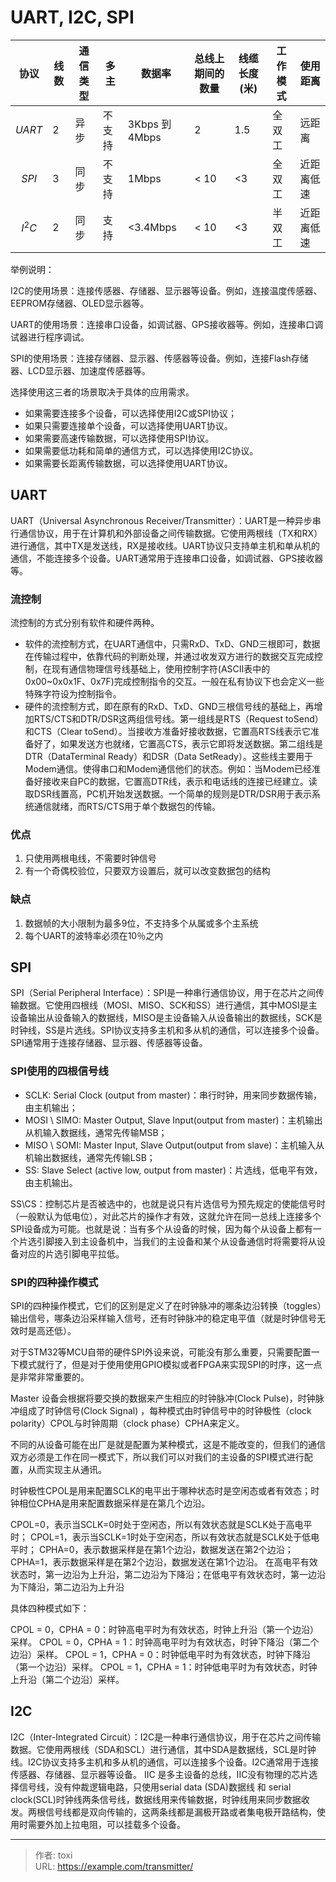 # UART, I2C, SPI


<!--more-->
| 协议     | 线数 | 通信类型 | 多主   | 数据率         | 总线上期间的数量 | 线缆长度(米) | 工作模式 | 使用距离   |
| -------- | ---- | -------- | ------ | -------------- | ---------------- | ------------ | -------- | ---------- |
| $$UART$$ | 2    | 异步     | 不支持 | 3Kbps 到 4Mbps | 2                | 1.5          | 全双工   | 远距离     |
| $$SPI$$  | 3    | 同步     | 不支持 | 1Mbps          | < 10             | <3           | 全双工   | 近距离低速 |
| $$I^2C$$ | 2    | 同步     | 支持   | <3.4Mbps       | < 10             | <3           | 半双工   | 近距离低速 |

举例说明：

I2C的使用场景：连接传感器、存储器、显示器等设备。例如，连接温度传感器、EEPROM存储器、OLED显示器等。

UART的使用场景：连接串口设备，如调试器、GPS接收器等。例如，连接串口调试器进行程序调试。

SPI的使用场景：连接存储器、显示器、传感器等设备。例如，连接Flash存储器、LCD显示器、加速度传感器等。

选择使用这三者的场景取决于具体的应用需求。
- 如果需要连接多个设备，可以选择使用I2C或SPI协议；
- 如果只需要连接单个设备，可以选择使用UART协议。
- 如果需要高速传输数据，可以选择使用SPI协议。
- 如果需要低功耗和简单的通信方式，可以选择使用I2C协议。
- 如果需要长距离传输数据，可以选择使用UART协议。


## UART
UART（Universal Asynchronous Receiver/Transmitter）：UART是一种异步串行通信协议，用于在计算机和外部设备之间传输数据。它使用两根线（TX和RX）进行通信，其中TX是发送线，RX是接收线。UART协议只支持单主机和单从机的通信，不能连接多个设备。UART通常用于连接串口设备，如调试器、GPS接收器等。

### 流控制
流控制的方式分别有软件和硬件两种。

- 软件的流控制方式，在UART通信中，只需RxD、TxD、GND三根即可，数据在传输过程中，依靠代码的判断处理，并通过收发双方进行的数据交互完成控制，在现有通信物理信号线基础上，使用控制字符(ASCII表中的0x00~0x0x1F、0x7F)完成控制指令的交互。一般在私有协议下也会定义一些特殊字符设为控制指令。
- 硬件的流控制方式，即在原有的RxD、TxD、GND三根信号线的基础上，再增加RTS/CTS和DTR/DSR这两组信号线。第一组线是RTS（Request toSend）和CTS（Clear toSend）。当接收方准备好接收数据，它置高RTS线表示它准备好了，如果发送方也就绪，它置高CTS，表示它即将发送数据。第二组线是DTR（DataTerminal Ready）和DSR（Data SetReady）。这些线主要用于Modem通信。使得串口和Modem通信他们的状态。例如：当Modem已经准备好接收来自PC的数据，它置高DTR线，表示和电话线的连接已经建立。读取DSR线置高，PC机开始发送数据。一个简单的规则是DTR/DSR用于表示系统通信就绪，而RTS/CTS用于单个数据包的传输。

### 优点

1. 只使用两根电线，不需要时钟信号
2. 有一个奇偶校验位，只要双方设置后，就可以改变数据包的结构

### 缺点

1. 数据帧的大小限制为最多9位，不支持多个从属或多个主系统
2. 每个UART的波特率必须在10％之内


## SPI
SPI（Serial Peripheral Interface）：SPI是一种串行通信协议，用于在芯片之间传输数据。它使用四根线（MOSI、MISO、SCK和SS）进行通信，其中MOSI是主设备输出从设备输入的数据线，MISO是主设备输入从设备输出的数据线，SCK是时钟线，SS是片选线。SPI协议支持多主机和多从机的通信，可以连接多个设备。SPI通常用于连接存储器、显示器、传感器等设备。

### SPI使用的四根信号线
- SCLK: Serial Clock (output from master)：串行时钟，用来同步数据传输，由主机输出；
- MOSI \ SIMO: Master Output, Slave Input(output from master)：主机输出从机输入数据线，通常先传输MSB；
- MISO \ SOMI: Master Input, Slave Output(output from slave)：主机输入从机输出数据线，通常先传输LSB；
- SS: Slave Select (active low, output from master)：片选线，低电平有效，由主机输出。

SS\CS：控制芯片是否被选中的，也就是说只有片选信号为预先规定的使能信号时（一般默认为低电位），对此芯片的操作才有效，这就允许在同一总线上连接多个SPI设备成为可能。也就是说：当有多个从设备的时候，因为每个从设备上都有一个片选引脚接入到主设备机中，当我们的主设备和某个从设备通信时将需要将从设备对应的片选引脚电平拉低。

### SPI的四种操作模式
SPI的四种操作模式，它们的区别是定义了在时钟脉冲的哪条边沿转换（toggles）输出信号，哪条边沿采样输入信号，还有时钟脉冲的稳定电平值（就是时钟信号无效时是高还低）。

对于STM32等MCU自带的硬件SPI外设来说，可能没有那么重要，只需要配置一下模式就行了，但是对于使用使用GPIO模拟或者FPGA来实现SPI的时序，这一点是非常非常重要的。

Master 设备会根据将要交换的数据来产生相应的时钟脉冲(Clock Pulse)，时钟脉冲组成了时钟信号(Clock Signal) ，每种模式由时钟信号中的时钟极性（clock polarity）CPOL与时钟周期（clock phase）CPHA来定义。

不同的从设备可能在出厂是就是配置为某种模式，这是不能改变的，但我们的通信双方必须是工作在同一模式下，所以我们可以对我们的主设备的SPI模式进行配置，从而实现主从通讯。

时钟极性CPOL是用来配置SCLK的电平出于哪种状态时是空闲态或者有效态；时钟相位CPHA是用来配置数据采样是在第几个边沿。

CPOL=0，表示当SCLK=0时处于空闲态，所以有效状态就是SCLK处于高电平时；
CPOL=1，表示当SCLK=1时处于空闲态，所以有效状态就是SCLK处于低电平时；
CPHA=0，表示数据采样是在第1个边沿，数据发送在第2个边沿；
CPHA=1，表示数据采样是在第2个边沿，数据发送在第1个边沿。
在高电平有效状态时，第一边沿为上升沿，第二边沿为下降沿；在低电平有效状态时，第一边沿为下降沿，第二边沿为上升沿

具体四种模式如下：

CPOL = 0，CPHA = 0：时钟高电平时为有效状态，时钟上升沿（第一个边沿）采样。
CPOL = 0，CPHA = 1：时钟高电平时为有效状态，时钟下降沿（第二个边沿）采样。
CPOL = 1，CPHA = 0：时钟低电平时为有效状态，时钟下降沿（第一个边沿）采样。
CPOL = 1，CPHA = 1：时钟低电平时为有效状态，时钟上升沿（第二个边沿）采样。

## I2C
I2C（Inter-Integrated Circuit）：I2C是一种串行通信协议，用于在芯片之间传输数据。它使用两根线（SDA和SCL）进行通信，其中SDA是数据线，SCL是时钟线。I2C协议支持多主机和多从机的通信，可以连接多个设备。I2C通常用于连接传感器、存储器、显示器等设备。
IIC 是多主设备的总线，IIC没有物理的芯片选择信号线，没有仲裁逻辑电路，只使用serial data (SDA)数据线 和 serial clock(SCL)时钟线两条信号线，数据线用来传输数据，时钟线用来同步数据收发。两根信号线都是双向传输的，这两条线都是漏极开路或者集电极开路结构，使用时需要外加上拉电阻，可以挂载多个设备。

---

> 作者: toxi  
> URL: https://example.com/transmitter/  

